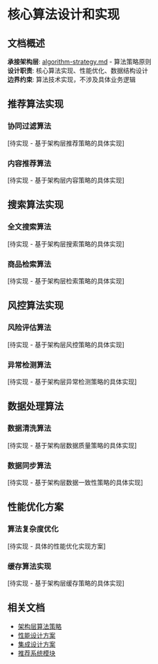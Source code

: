 # 核心算法设计和实现

## 文档概述
**承接架构层**: [algorithm-strategy.md](../../architecture/algorithm-strategy.md) - 算法策略原则  
**设计职责**: 核心算法实现、性能优化、数据结构设计  
**边界约束**: 算法技术实现，不涉及具体业务逻辑  

## 推荐算法实现

### 协同过滤算法
[待实现 - 基于架构层推荐策略的具体实现]

### 内容推荐算法  
[待实现 - 基于架构层内容策略的具体实现]

## 搜索算法实现

### 全文搜索算法
[待实现 - 基于架构层搜索策略的具体实现]

### 商品检索算法
[待实现 - 基于架构层检索策略的具体实现]

## 风控算法实现

### 风险评估算法
[待实现 - 基于架构层风控策略的具体实现]

### 异常检测算法
[待实现 - 基于架构层异常检测策略的具体实现]

## 数据处理算法

### 数据清洗算法
[待实现 - 基于架构层数据质量策略的具体实现]

### 数据同步算法
[待实现 - 基于架构层数据一致性策略的具体实现]

## 性能优化方案

### 算法复杂度优化
[待实现 - 具体的性能优化实现方案]

### 缓存算法实现
[待实现 - 基于架构层缓存策略的具体实现]

## 相关文档
- [架构层算法策略](../../architecture/algorithm-strategy.md)  
- [性能设计方案](./performance-design.md)
- [集成设计方案](./integration-design.md)
- [推荐系统模块](../modules/recommendation-system/design.md)